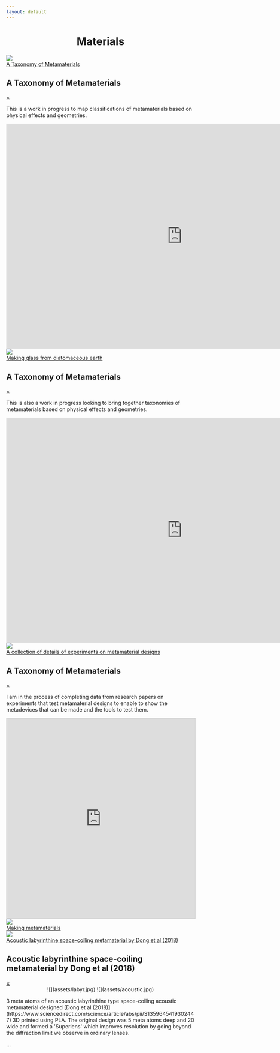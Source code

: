 ```yaml
---
layout: default
---
```



# <center>Materials</center>

<div class="containerx"><a href="#mms1"><img src="assets/taxonomythumb.jpg" class="imagex"><div class="overlayx">A Taxonomy of Metamaterials</div></a></div>

<div id="mms1" class="overlay">
<div class="popup">
  <h2>A Taxonomy of Metamaterials</h2>
  <a class="close" href="#">&times;</a>
  <div class="content">

  This is a work in progress to map classifications of metamaterials based on physical effects and geometries.

  <iframe
    src="https://embed.kumu.io/714c3ea8325f9f79049f05f1daddf434"
    width="940" height="600" frameborder="0"></iframe>

</div>
</div>
</div>


<div class="containerx"><a href="#mms1"><img src="assets/taxonomy.jpg" class="imagex"><div class="overlayx">Making glass from diatomaceous earth</div></a></div>

<div id="mms1" class="overlay">
<div class="popup">
  <h2>A Taxonomy of Metamaterials</h2>
  <a class="close" href="#">&times;</a>
  <div class="content">

  This is also a work in progress looking to bring together taxonomies of metamaterials based on physical effects and geometries.

  <iframe
    src="https://embed.kumu.io/6825075ec137d3c33b229bcb12321379"
    width="940" height="600" frameborder="0"></iframe>

</div>
</div>
</div>


<div class="containerx"><a href="#mms2"><img src="sphereshadow.png" class="imagex"><div class="overlayx">A collection of details of experiments on metamaterial designs</div></a></div>

<div id="mms2" class="overlay">
<div class="popup">
  <h2>A Taxonomy of Metamaterials</h2>
  <a class="close" href="#">&times;</a>
  <div class="content">

I am in the process of completing data from research papers on experiments that test metamaterial designs to enable to show the metadevices that can be made and the tools to test them.

<iframe class="airtable-embed" src="https://airtable.com/embed/shr8y8TN7JjYMJomL?backgroundColor=red&viewControls=on" frameborder="0" onmousewheel="" width="100%" height="533" style="background: transparent; border: 1px solid #ccc;"></iframe>
</div>
</div>
</div>



<div class="containerx"><a href="makingmetamaterials"><img src="assets/labyrthumb.jpg" class="imagex"><div class="overlayx">Making metamaterials</div></a></div>


<div class="containerx"><a href="#popup4"><img src="assets/labyrthumb.jpg" class="imagex"><div class="overlayx">Acoustic labyrinthine space-coiling metamaterial by Dong et al (2018)</div></a></div>

<div id="popup4" class="overlay">
<div class="popup">
  <h2>Acoustic labyrinthine space-coiling metamaterial by Dong et al (2018)</h2><a class="close" href="#">&times;</a>
  <div class="content">
  <center>![](assets/labyr.jpg) ![](assets/acoustic.jpg)</center><p>
  3 meta atoms of an acoustic labyrinthine type space-coiling acoustic metamaterial designed [Dong et al (2018)](https://www.sciencedirect.com/science/article/abs/pii/S1359645419302447) 3D printed using PLA. The original design was 5 meta atoms deep and 20 wide and formed a 'Superlens' which improves resolution by going beyond the diffraction limit we observe in ordinary lenses.
</div>
</div>
</div>

<div id="cp_widget_b1dad95c-8ac3-4457-b3d3-134cfb67ccdf">...</div><script type="text/javascript">
var cpo = []; cpo["_object"] ="cp_widget_b1dad95c-8ac3-4457-b3d3-134cfb67ccdf"; cpo["_fid"] = "AsIAfnO2WkaU";
var _cpmp = _cpmp || []; _cpmp.push(cpo);
(function() { var cp = document.createElement("script"); cp.type = "text/javascript";
cp.async = true; cp.src = "//www.cincopa.com/media-platform/runtime/libasync.js";
var c = document.getElementsByTagName("script")[0];
c.parentNode.insertBefore(cp, c); })(); </script>
